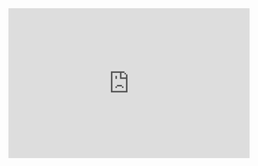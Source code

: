 <iframe src="https://github.com/crookedlungs/mr_b_game_dev_book/blob/6218daafdd50e3fa2a717a6848d3e3608dcae1cb/media/gifs/pixilart_download_img.gif" frameborder="0" width="480" height="299" allowfullscreen="true" mozallowfullscreen="true" webkitallowfullscreen="true"></iframe>
